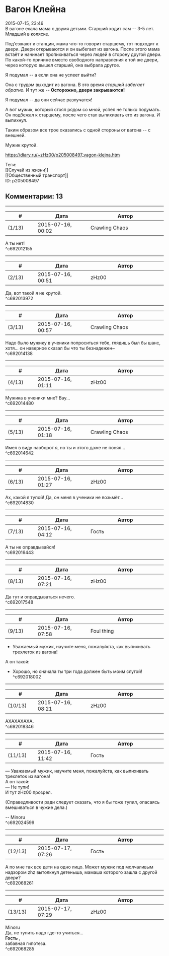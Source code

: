 Вагон Клейна
============

  
2015-07-15, 23:46  
 В вагоне ехала мама с двумя детьми. Старший ходит сам -- 3-5 лет. Младший в коляске.   
   
 Под'езжают к станции, мама что-то говорит старшему, тот подходит к двери. Двери открываются и он выбегает из вагона. После этого мама встаёт и начинает пропихиваться через людей в сторону другой двери. По какой-то причине вместо свободного направления к той же двери, через которую вышел старший, она выбрала другое.   
   
 Я подумал -- а если она не успеет выйти?   
   
 Она с трудом выходит из вагона. В это время  *старший забегает обратно.*  И тут же --  **Осторожно, двери закрываются!**    
   
 Я подумал -- да они сейчас разлучатся!   
   
 А вот мужик, который стоял рядом со мной, успел не только подумать. Он подбежал к старшему, после чего стал выпихивать его из вагона. И выпихнул.   
   
 Таким образом все трое оказались с одной стороны от вагона -- с внешней.   
   
 Мужик крутой.   
  
<https://diary.ru/~zHz00/p205008497_vagon-klejna.htm>  
  
Теги:  
[[Случай из жизни]]  
[[Общественный транспорт]]  
ID: p205008497  


Комментарии: 13
---------------

  


---



|         #         |              Дата              |                     Автор                     |           ID           |
| --- | --- | --- | --- |
| (1/13) | 2015-07-16, 00:02 | Crawling Chaos | c692012155 |

  
 А ты нет!   
 ^c692012155

---



|         #         |              Дата              |                     Автор                     |           ID           |
| --- | --- | --- | --- |
| (2/13) | 2015-07-16, 00:51 | zHz00 | c692013972 |

  
 Да, вот такой я не крутой.   
 ^c692013972

---



|         #         |              Дата              |                     Автор                     |           ID           |
| --- | --- | --- | --- |
| (3/13) | 2015-07-16, 00:57 | Crawling Chaos | c692014138 |

  
 Надо было мужику в ученики попроситься тебе, глядишь был бы шанс, хотя... он наверное сказал бы что ты безнадежен~   
 ^c692014138

---



|         #         |              Дата              |                     Автор                     |           ID           |
| --- | --- | --- | --- |
| (4/13) | 2015-07-16, 01:11 | zHz00 | c692014480 |

  
 Мужика в ученики мне? Вау...   
 ^c692014480

---



|         #         |              Дата              |                     Автор                     |           ID           |
| --- | --- | --- | --- |
| (5/13) | 2015-07-16, 01:18 | Crawling Chaos | c692014642 |

  
 Имел в виду наоборот я, но ты и этого даже не понял...   
 ^c692014642

---



|         #         |              Дата              |                     Автор                     |           ID           |
| --- | --- | --- | --- |
| (6/13) | 2015-07-16, 01:27 | zHz00 | c692014830 |

  
 Ах, какой я тупой! Да, он меня в ученики не возьмёт...   
 ^c692014830

---



|         #         |              Дата              |                     Автор                     |           ID           |
| --- | --- | --- | --- |
| (7/13) | 2015-07-16, 04:12 | Гость | c692016443 |

  
 А ты не оправдывайся!   
 ^c692016443

---



|         #         |              Дата              |                     Автор                     |           ID           |
| --- | --- | --- | --- |
| (8/13) | 2015-07-16, 07:21 | zHz00 | c692017548 |

  
 Да тут и оправдываться нечего.   
 ^c692017548

---



|         #         |              Дата              |                     Автор                     |           ID           |
| --- | --- | --- | --- |
| (9/13) | 2015-07-16, 07:58 | Foul thing | c692018002 |

  
 - Уважаемый мужик, научите меня, пожалуйста, как выпихивать трехлеток из вагона!   
   
 А он такой:   
 - Хорошо, но сначала ты три года должен быть моим слугой!   
 ^c692018002

---



|         #         |              Дата              |                     Автор                     |           ID           |
| --- | --- | --- | --- |
| (10/13) | 2015-07-16, 08:21 | zHz00 | c692018346 |

  
 АХАХАХАХА.   
 ^c692018346

---



|         #         |              Дата              |                     Автор                     |           ID           |
| --- | --- | --- | --- |
| (11/13) | 2015-07-16, 11:42 | Гость | c692024599 |

  
 — Уважаемый мужик, научите меня, пожалуйста, как выпихивать трехлеток из вагона!   
 А он такой:   
 — Не тупи!   
 И тут zHz00 прозрел.   
   
 (Справедливости ради следует сказать, что я бы тоже тупил, опасаясь вмешиваться в чужие дела.)   
   
 -- Minoru   
 ^c692024599

---



|         #         |              Дата              |                     Автор                     |           ID           |
| --- | --- | --- | --- |
| (12/13) | 2015-07-17, 07:26 | Гость | c692068261 |

  
 А по мне так все дети на одно лицо. Может мужик под молчаливым надзором zhz вытолкнул детеныша, мамаша которого зашла с другой двери?   
 ^c692068261

---



|         #         |              Дата              |                     Автор                     |           ID           |
| --- | --- | --- | --- |
| (13/13) | 2015-07-17, 07:29 | zHz00 | c692068285 |

  
 Minoru   
 Да, не тупить надо где-то учиться...   
  **Гость**  ,   
 забавная гипотеза.   
 ^c692068285